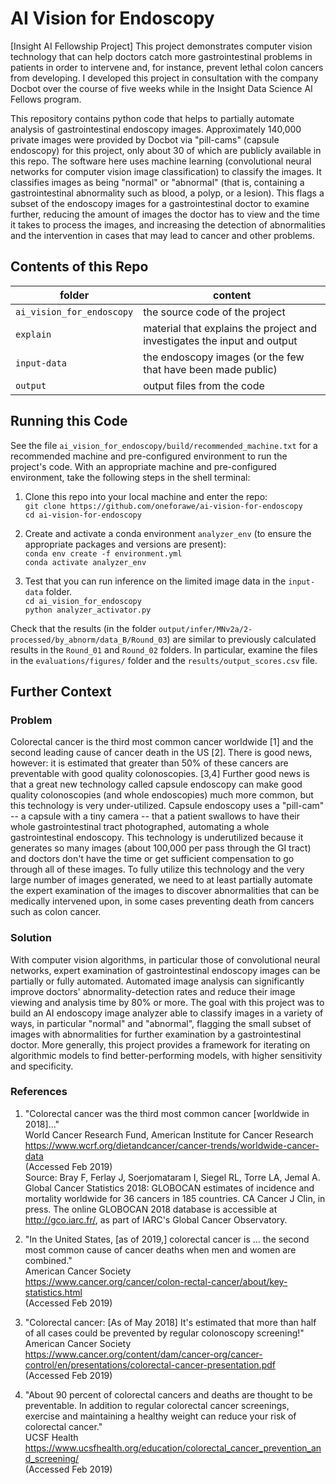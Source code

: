 # AI Vision for Endoscopy
[Insight AI Fellowship Project] This project demonstrates computer vision technology that can help doctors catch more gastrointestinal problems in patients in order to intervene and, for instance, prevent lethal colon cancers from developing.  I developed this project in consultation with the company Docbot over the course of five weeks while in the Insight Data Science AI Fellows program.

This repository contains python code that helps to partially automate analysis of gastrointestinal endoscopy images.  Approximately 140,000 private images were provided by Docbot via "pill-cams" (capsule endoscopy) for this project, only about 30 of which are publicly available in this repo.  The software here uses machine learning (convolutional neural networks for computer vision image classification) to classify the images.  It classifies images as being "normal" or "abnormal" (that is, containing a gastrointestinal abnormality such as blood, a polyp, or a lesion).  This flags a subset of the endoscopy images for a gastrointestinal doctor to examine further, reducing the amount of images the doctor has to view and the time it takes to process the images, and increasing the detection of abnormalities and the intervention in cases that may lead to cancer and other problems.


## Contents of this Repo
|  folder                   | content |
| ------------------------- | ------- |
| `ai_vision_for_endoscopy` | the source code of the project |
| `explain`                 | material that explains the project and investigates the input and output |
| `input-data`              | the endoscopy images (or the few that have been made public) |
| `output`                  | output files from the code |


## Running this Code
See the file `ai_vision_for_endoscopy/build/recommended_machine.txt` for a recommended machine and pre-configured environment to run the project's code.  With an appropriate machine and pre-configured environment, take the following steps in the shell terminal:

1. Clone this repo into your local machine and enter the repo:  
   `git clone https://github.com/oneforawe/ai-vision-for-endoscopy`  
   `cd ai-vision-for-endoscopy`

2. Create and activate a conda environment `analyzer_env` (to ensure the appropriate packages and versions are present):  
   `conda env create -f environment.yml`  
   `conda activate analyzer_env`

3. Test that you can run inference on the limited image data in the `input-data` folder.  
   `cd ai_vision_for_endoscopy`  
   `python analyzer_activator.py`

Check that the results (in the folder `output/infer/MNv2a/2-processed/by_abnorm/data_B/Round_03`) are similar to previously calculated results in the `Round_01` and `Round_02` folders.  In particular, examine the files in the `evaluations/figures/` folder and the `results/output_scores.csv` file.


## Further Context

### Problem
Colorectal cancer is the third most common cancer worldwide [1] and the second leading cause of cancer death in the US [2].  There is good news, however: it is estimated that greater than 50% of these cancers are preventable with good quality colonoscopies. [3,4]  Further good news is that a great new technology called capsule endoscopy can make good quality colonoscopies (and whole endoscopies) much more common, but this technology is very under-utilized.  Capsule endoscopy uses a "pill-cam" -- a capsule with a tiny camera -- that a patient swallows to have their whole gastrointestinal tract photographed, automating a whole gastrointestinal endoscopy.  This technology is underutilized because it generates so many images (about 100,000 per pass through the GI tract) and doctors don't have the time or get sufficient compensation to go through all of these images.  To fully utilize this technology and the very large number of images generated, we need to at least partially automate the expert examination of the images to discover abnormalities that can be medically intervened upon, in some cases preventing death from cancers such as colon cancer.

### Solution
With computer vision algorithms, in particular those of convolutional neural networks, expert examination of gastrointestinal endoscopy images can be partially or fully automated.  Automated image analysis can significantly improve doctors' abnormality-detection rates and reduce their image viewing and analysis time by 80% or more.  The goal with this project was to build an AI endoscopy image analyzer able to classify images in a variety of ways, in particular "normal" and "abnormal", flagging the small subset of images with abnormalities for further examination by a gastrointestinal doctor.  More generally, this project provides a framework for iterating on algorithmic models to find better-performing models, with higher sensitivity and specificity.

### References
1. "Colorectal cancer was the third most common cancer [worldwide in 2018]..."  
   World Cancer Research Fund, American Institute for Cancer Research  
   https://www.wcrf.org/dietandcancer/cancer-trends/worldwide-cancer-data  
   (Accessed Feb 2019)  
   Source: Bray F, Ferlay J, Soerjomataram I, Siegel RL, Torre LA, Jemal A. Global Cancer Statistics 2018: GLOBOCAN estimates of incidence and mortality worldwide for 36 cancers in 185 countries. CA Cancer J Clin, in press. The online GLOBOCAN 2018 database is accessible at http://gco.iarc.fr/, as part of IARC's Global Cancer Observatory.

2. "In the United States, [as of 2019,] colorectal cancer is ... the second most common cause of cancer deaths when men and women are combined."  
   American Cancer Society  
   https://www.cancer.org/cancer/colon-rectal-cancer/about/key-statistics.html  
   (Accessed Feb 2019)

3. "Colorectal cancer: [As of May 2018] It's estimated that more than half of all cases could be prevented by regular colonoscopy screening!"  
   American Cancer Society  
   https://www.cancer.org/content/dam/cancer-org/cancer-control/en/presentations/colorectal-cancer-presentation.pdf  
   (Accessed Feb 2019)

4. "About 90 percent of colorectal cancers and deaths are thought to be preventable.  In addition to regular colorectal cancer screenings, exercise and maintaining a healthy weight can reduce your risk of colorectal cancer."  
   UCSF Health  
   https://www.ucsfhealth.org/education/colorectal_cancer_prevention_and_screening/  
   (Accessed Feb 2019)

